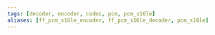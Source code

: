 ```yaml
---
tags: [decoder, encoder, codec, pcm, pcm_s16le]
aliases: [ff_pcm_s16le_encoder, ff_pcm_s16le_decoder, pcm_s16le]
---
```

